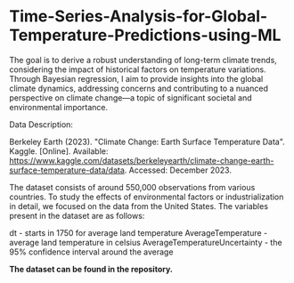 # Time-Series-Analysis-for-Global-Temperature-Predictions-using-ML

The goal is to derive a robust understanding of long-term climate trends, considering the impact of historical factors on temperature variations. Through Bayesian regression, I aim to provide insights into the global climate dynamics, addressing concerns and contributing to a nuanced perspective on climate change—a topic of significant societal and environmental importance.

Data Description:

Berkeley Earth (2023). "Climate Change: Earth Surface Temperature Data". Kaggle. [Online]. 
Available: https://www.kaggle.com/datasets/berkeleyearth/climate-change-earth-surface-temperature-data/data. Accessed: December 2023.

The dataset consists of around 550,000 observations from various countries. To study the effects of environmental factors or industrialization in detail, we focused on the data from the United States. The variables present in the dataset are as follows:

dt - starts in 1750 for average land temperature
AverageTemperature - average land temperature in celsius
AverageTemperatureUncertainty - the 95% confidence interval around the average

**The dataset can be found in the repository.**
